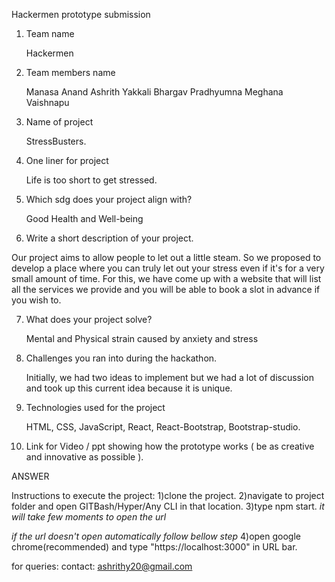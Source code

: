 Hackermen prototype submission



1. Team name 

   Hackermen

2. Team members name 

   Manasa Anand
   Ashrith Yakkali
   Bhargav Pradhyumna
   Meghana Vaishnapu

3. Name of project

   StressBusters.

4. One liner for project

   Life is too short to get stressed.

5. Which sdg does your project align with? 

   Good Health and Well-being

6. Write a short description of your project.  

Our project aims to allow people to let out a little steam. So we proposed to develop a place where you can truly let out your stress even if it's for a very small amount of time. For this, we have come up with a website that will list all the services we provide and you will be able to book a slot in advance if you wish to.

7. What does your project solve? 

   Mental and Physical strain caused by anxiety and stress

8. Challenges you ran into during the hackathon.  

   Initially, we had two ideas to implement but we had a lot of discussion and took up this current idea because it is unique.

9. Technologies used for the project 

   HTML, CSS, JavaScript, React, React-Bootstrap, Bootstrap-studio.

10. Link for Video / ppt showing how the prototype works ( be as creative and innovative as possible ).  

   ANSWER
   
   
 Instructions to execute the project:
 1)clone the project.
 2)navigate to project folder and open GITBash/Hyper/Any CLI in that location.
 3)type npm start.
 *it will take few moments to open the url*
 
 *if the url doesn't open automatically follow bellow step*
 4)open google chrome(recommended) and type "https://localhost:3000" in URL bar.
 
 for queries:
 contact: ashrithy20@gmail.com
